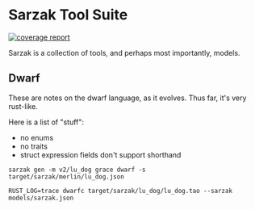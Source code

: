 # Sarzak Tool Suite

[![coverage report](https://git.uberfoo.com/sarzak/sarzak/badges/develop/coverage.svg)](https://git.uberfoo.com/sarzak/sarzak/-/commits/develop)

Sarzak is a collection of tools, and perhaps most importantly, models.

## Dwarf

These are notes on the dwarf language, as it evolves.
Thus far, it's very rust-like.

Here is a list of "stuff":
 * no enums
 * no traits
 * struct expression fields don't support shorthand

 `sarzak gen -m v2/lu_dog grace dwarf -s target/sarzak/merlin/lu_dog.json`

 `RUST_LOG=trace dwarfc target/sarzak/lu_dog/lu_dog.tao --sarzak models/sarzak.json`
